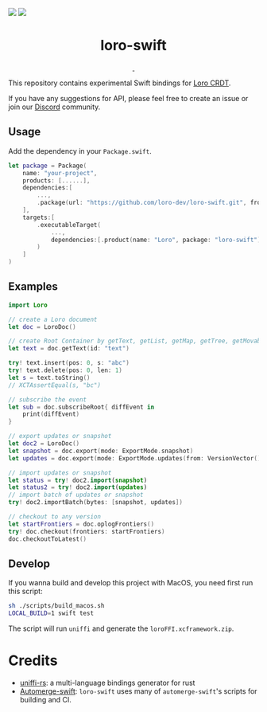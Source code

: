 [![](https://img.shields.io/endpoint?url=https%3A%2F%2Fswiftpackageindex.com%2Fapi%2Fpackages%2Floro-dev%2Floro-swift%2Fbadge%3Ftype%3Dswift-versions)](https://swiftpackageindex.com/loro-dev/loro-swift)
[![](https://img.shields.io/endpoint?url=https%3A%2F%2Fswiftpackageindex.com%2Fapi%2Fpackages%2Floro-dev%2Floro-swift%2Fbadge%3Ftype%3Dplatforms)](https://swiftpackageindex.com/loro-dev/loro-swift)

<h1 align="center">loro-swift</h1>

<p align="center">
  <a aria-label="X" href="https://x.com/loro_dev" target="_blank">
    <img alt="" src="https://img.shields.io/badge/Twitter-black?style=for-the-badge&logo=Twitter">
  </a>
  <a aria-label="Discord-Link" href="https://discord.gg/tUsBSVfqzf" target="_blank">
    <img alt="" src="https://img.shields.io/badge/Discord-black?style=for-the-badge&logo=discord">
  </a>
</p>

This repository contains experimental Swift bindings for
[Loro CRDT](https://github.com/loro-dev/loro).

If you have any suggestions for API, please feel free to create an issue or join
our [Discord](https://discord.gg/tUsBSVfqzf) community.


## Usage

Add the dependency in your `Package.swift`.

```swift
let package = Package(
    name: "your-project",
    products: [......],
    dependencies:[
        ...,
        .package(url: "https://github.com/loro-dev/loro-swift.git", from: "1.5.2")
    ],
    targets:[
        .executableTarget(
            ...,
            dependencies:[.product(name: "Loro", package: "loro-swift")],
        )
    ]
)
```

## Examples

```swift
import Loro

// create a Loro document
let doc = LoroDoc()

// create Root Container by getText, getList, getMap, getTree, getMovableList, getCounter
let text = doc.getText(id: "text")

try! text.insert(pos: 0, s: "abc")
try! text.delete(pos: 0, len: 1)
let s = text.toString()
// XCTAssertEqual(s, "bc")

// subscribe the event
let sub = doc.subscribeRoot{ diffEvent in
    print(diffEvent)
}

// export updates or snapshot
let doc2 = LoroDoc()
let snapshot = doc.export(mode: ExportMode.snapshot)
let updates = doc.export(mode: ExportMode.updates(from: VersionVector()))

// import updates or snapshot
let status = try! doc2.import(snapshot)
let status2 = try! doc2.import(updates)
// import batch of updates or snapshot
try! doc2.importBatch(bytes: [snapshot, updates])

// checkout to any version
let startFrontiers = doc.oplogFrontiers()
try! doc.checkout(frontiers: startFrontiers)
doc.checkoutToLatest()
```

## Develop

If you wanna build and develop this project with MacOS, you need first run this
script:

```bash
sh ./scripts/build_macos.sh
LOCAL_BUILD=1 swift test
```

The script will run `uniffi` and generate the `loroFFI.xcframework.zip`.

# Credits
- [uniffi-rs](https://github.com/mozilla/uniffi-rs): a multi-language bindings generator for rust
- [Automerge-swift](https://github.com/automerge/automerge-swift): `loro-swift`
    uses many of `automerge-swift`'s scripts for building and CI.
